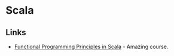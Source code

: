 # Scala
## Links
- [Functional Programming Principles in Scala](https://www.coursera.org/learn/progfun1) - Amazing course.
